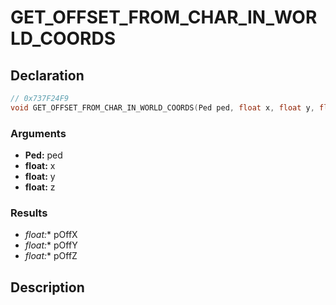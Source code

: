 # GET_OFFSET_FROM_CHAR_IN_WORLD_COORDS

## Declaration
```cpp
// 0x737F24F9
void GET_OFFSET_FROM_CHAR_IN_WORLD_COORDS(Ped ped, float x, float y, float z, float* pOffX, float* pOffY, float* pOffZ);
```

### Arguments
- **Ped:** ped
- **float:** x
- **float:** y
- **float:** z

### Results
- **float*:** pOffX
- **float*:** pOffY
- **float*:** pOffZ

## Description
